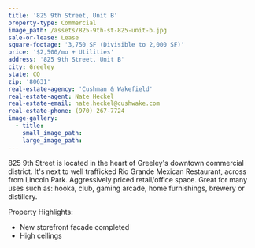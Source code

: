 ```yaml
---
title: '825 9th Street, Unit B'
property-type: Commercial
image_path: /assets/825-9th-st-825-unit-b.jpg
sale-or-lease: Lease
square-footage: '3,750 SF (Divisible to 2,000 SF)'
price: '$2,500/mo + Utilities'
address: '825 9th Street, Unit B'
city: Greeley
state: CO
zip: '80631'
real-estate-agency: 'Cushman & Wakefield'
real-estate-agent: Nate Heckel
real-estate-email: nate.heckel@cushwake.com
real-estate-phone: (970) 267-7724
image-gallery:
  - title:
    small_image_path:
    large_image_path:
---
```



825 9th Street is located in the heart of Greeley's downtown commercial district. It's next to well trafficked Rio Grande Mexican Restaurant, across from Lincoln Park. Aggressively priced retail/office space. Great for many uses such as: hooka, club, gaming arcade, home furnishings, brewery or distillery.

Property Highlights:

* New storefront facade completed
* High ceilings